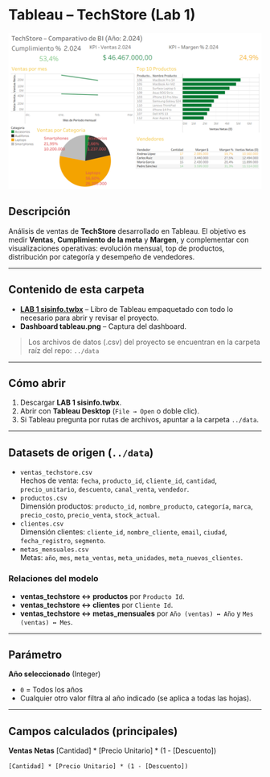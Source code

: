 # Tableau – TechStore (Lab 1)

![Dashboard](./Dashboard%20tableau.png)

## Descripción
Análisis de ventas de **TechStore** desarrollado en Tableau. El objetivo es medir **Ventas**, **Cumplimiento de la meta** y **Margen**, y complementar con visualizaciones operativas: evolución mensual, top de productos, distribución por categoría y desempeño de vendedores.

---

## Contenido de esta carpeta
- **[LAB 1 sisinfo.twbx](./LAB%201%20sisinfo.twbx)** – Libro de Tableau empaquetado con todo lo necesario para abrir y revisar el proyecto.
- **Dashboard tableau.png** – Captura del dashboard.

> Los archivos de datos (.csv) del proyecto se encuentran en la carpeta raíz del repo: `../data`

---

## Cómo abrir
1. Descargar **LAB 1 sisinfo.twbx**.
2. Abrir con **Tableau Desktop** (`File → Open` o doble clic).
3. Si Tableau pregunta por rutas de archivos, apuntar a la carpeta `../data`.

---

## Datasets de origen (`../data`)
- `ventas_techstore.csv`  
  Hechos de venta: `fecha`, `producto_id`, `cliente_id`, `cantidad`, `precio_unitario`, `descuento`, `canal_venta`, `vendedor`.
- `productos.csv`  
  Dimensión productos: `producto_id`, `nombre_producto`, `categoría`, `marca`, `precio_costo`, `precio_venta`, `stock_actual`.
- `clientes.csv`  
  Dimensión clientes: `cliente_id`, `nombre_cliente`, `email`, `ciudad`, `fecha_registro`, `segmento`.
- `metas_mensuales.csv`  
  Metas: `año`, `mes`, `meta_ventas`, `meta_unidades`, `meta_nuevos_clientes`.

### Relaciones del modelo
- **ventas_techstore ↔ productos** por `Producto Id`.
- **ventas_techstore ↔ clientes** por `Cliente Id`.
- **ventas_techstore ↔ metas_mensuales** por `Año (ventas) ↔ Año` y `Mes (ventas) ↔ Mes`.

---

## Parámetro
**Año seleccionado** (Integer)
- `0` = Todos los años
- Cualquier otro valor filtra al año indicado (se aplica a todas las hojas).

---

## Campos calculados (principales)

**Ventas Netas**
[Cantidad] * [Precio Unitario] * (1 - [Descuento])

```tableau
[Cantidad] * [Precio Unitario] * (1 - [Descuento])
